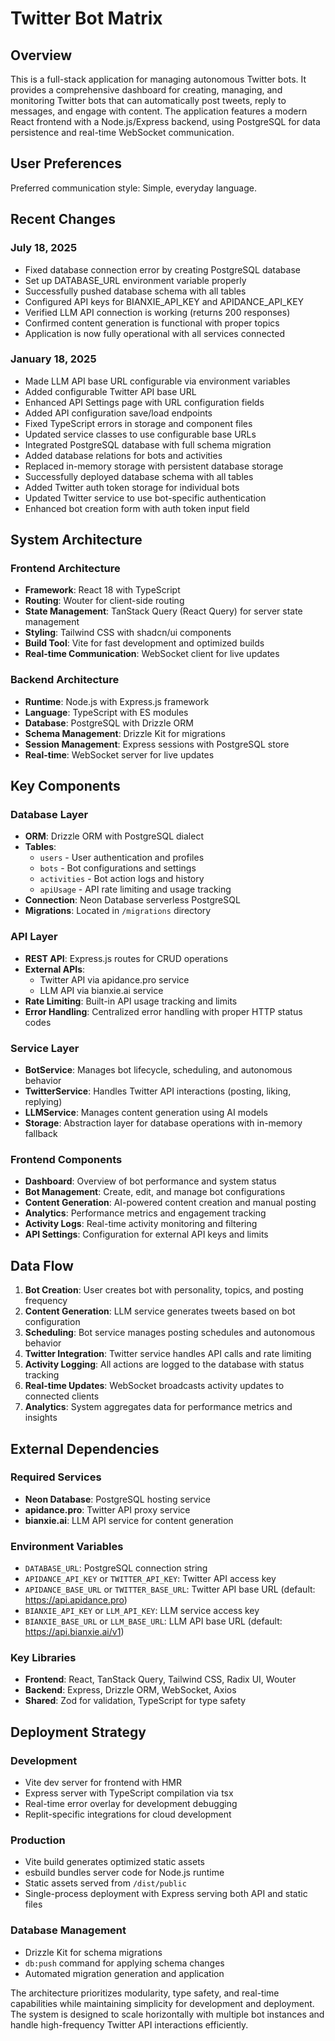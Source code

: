 # Twitter Bot Matrix

## Overview

This is a full-stack application for managing autonomous Twitter bots. It provides a comprehensive dashboard for creating, managing, and monitoring Twitter bots that can automatically post tweets, reply to messages, and engage with content. The application features a modern React frontend with a Node.js/Express backend, using PostgreSQL for data persistence and real-time WebSocket communication.

## User Preferences

Preferred communication style: Simple, everyday language.

## Recent Changes

### July 18, 2025
- Fixed database connection error by creating PostgreSQL database
- Set up DATABASE_URL environment variable properly
- Successfully pushed database schema with all tables
- Configured API keys for BIANXIE_API_KEY and APIDANCE_API_KEY
- Verified LLM API connection is working (returns 200 responses)
- Confirmed content generation is functional with proper topics
- Application is now fully operational with all services connected

### January 18, 2025
- Made LLM API base URL configurable via environment variables
- Added configurable Twitter API base URL
- Enhanced API Settings page with URL configuration fields
- Added API configuration save/load endpoints
- Fixed TypeScript errors in storage and component files
- Updated service classes to use configurable base URLs
- Integrated PostgreSQL database with full schema migration
- Added database relations for bots and activities
- Replaced in-memory storage with persistent database storage
- Successfully deployed database schema with all tables
- Added Twitter auth token storage for individual bots
- Updated Twitter service to use bot-specific authentication
- Enhanced bot creation form with auth token input field

## System Architecture

### Frontend Architecture
- **Framework**: React 18 with TypeScript
- **Routing**: Wouter for client-side routing
- **State Management**: TanStack Query (React Query) for server state management
- **Styling**: Tailwind CSS with shadcn/ui components
- **Build Tool**: Vite for fast development and optimized builds
- **Real-time Communication**: WebSocket client for live updates

### Backend Architecture
- **Runtime**: Node.js with Express.js framework
- **Language**: TypeScript with ES modules
- **Database**: PostgreSQL with Drizzle ORM
- **Schema Management**: Drizzle Kit for migrations
- **Session Management**: Express sessions with PostgreSQL store
- **Real-time**: WebSocket server for live updates

## Key Components

### Database Layer
- **ORM**: Drizzle ORM with PostgreSQL dialect
- **Tables**: 
  - `users` - User authentication and profiles
  - `bots` - Bot configurations and settings
  - `activities` - Bot action logs and history
  - `apiUsage` - API rate limiting and usage tracking
- **Connection**: Neon Database serverless PostgreSQL
- **Migrations**: Located in `/migrations` directory

### API Layer
- **REST API**: Express.js routes for CRUD operations
- **External APIs**: 
  - Twitter API via apidance.pro service
  - LLM API via bianxie.ai service
- **Rate Limiting**: Built-in API usage tracking and limits
- **Error Handling**: Centralized error handling with proper HTTP status codes

### Service Layer
- **BotService**: Manages bot lifecycle, scheduling, and autonomous behavior
- **TwitterService**: Handles Twitter API interactions (posting, liking, replying)
- **LLMService**: Manages content generation using AI models
- **Storage**: Abstraction layer for database operations with in-memory fallback

### Frontend Components
- **Dashboard**: Overview of bot performance and system status
- **Bot Management**: Create, edit, and manage bot configurations
- **Content Generation**: AI-powered content creation and manual posting
- **Analytics**: Performance metrics and engagement tracking
- **Activity Logs**: Real-time activity monitoring and filtering
- **API Settings**: Configuration for external API keys and limits

## Data Flow

1. **Bot Creation**: User creates bot with personality, topics, and posting frequency
2. **Content Generation**: LLM service generates tweets based on bot configuration
3. **Scheduling**: Bot service manages posting schedules and autonomous behavior
4. **Twitter Integration**: Twitter service handles API calls and rate limiting
5. **Activity Logging**: All actions are logged to the database with status tracking
6. **Real-time Updates**: WebSocket broadcasts activity updates to connected clients
7. **Analytics**: System aggregates data for performance metrics and insights

## External Dependencies

### Required Services
- **Neon Database**: PostgreSQL hosting service
- **apidance.pro**: Twitter API proxy service
- **bianxie.ai**: LLM API service for content generation

### Environment Variables
- `DATABASE_URL`: PostgreSQL connection string
- `APIDANCE_API_KEY` or `TWITTER_API_KEY`: Twitter API access key
- `APIDANCE_BASE_URL` or `TWITTER_BASE_URL`: Twitter API base URL (default: https://api.apidance.pro)
- `BIANXIE_API_KEY` or `LLM_API_KEY`: LLM service access key
- `BIANXIE_BASE_URL` or `LLM_BASE_URL`: LLM API base URL (default: https://api.bianxie.ai/v1)

### Key Libraries
- **Frontend**: React, TanStack Query, Tailwind CSS, Radix UI, Wouter
- **Backend**: Express, Drizzle ORM, WebSocket, Axios
- **Shared**: Zod for validation, TypeScript for type safety

## Deployment Strategy

### Development
- Vite dev server for frontend with HMR
- Express server with TypeScript compilation via tsx
- Real-time error overlay for development debugging
- Replit-specific integrations for cloud development

### Production
- Vite build generates optimized static assets
- esbuild bundles server code for Node.js runtime
- Static assets served from `/dist/public`
- Single-process deployment with Express serving both API and static files

### Database Management
- Drizzle Kit for schema migrations
- `db:push` command for applying schema changes
- Automated migration generation and application

The architecture prioritizes modularity, type safety, and real-time capabilities while maintaining simplicity for development and deployment. The system is designed to scale horizontally with multiple bot instances and handle high-frequency Twitter API interactions efficiently.